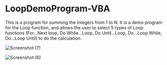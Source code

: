 # LoopDemoProgram-VBA
This is a program for summing the integers from 1 to N. It is a demo program for the Loop function, and allows the user to select 5 types of Loop functions (For...Next loop, Do While...Loop, Do Until...Loop, Do...Loop While, Do...Loop Until) to do the calculation.

![Screenshot (7)](https://user-images.githubusercontent.com/56721456/112745334-80ba3580-8fe2-11eb-8c96-51918df1d17f.png)

![Screenshot (6)](https://user-images.githubusercontent.com/56721456/112745346-99c2e680-8fe2-11eb-8855-6757c45ae1d0.png)

